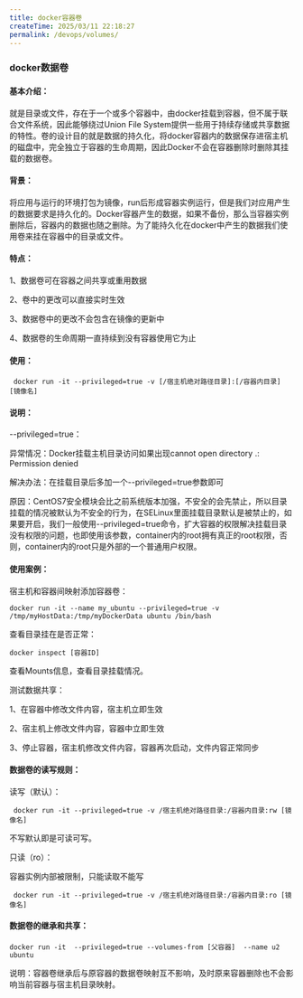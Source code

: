 ```yaml
---
title: docker容器卷
createTime: 2025/03/11 22:18:27
permalink: /devops/volumes/
---
```


### docker数据卷

#### 基本介绍：

就是目录或文件，存在于一个或多个容器中，由docker挂载到容器，但不属于联合文件系统，因此能够绕过Union File System提供一些用于持续存储或共享数据的特性。卷的设计目的就是数据的持久化，将docker容器内的数据保存进宿主机的磁盘中，完全独立于容器的生命周期，因此Docker不会在容器删除时删除其挂载的数据卷。

#### 背景：

将应用与运行的环境打包为镜像，run后形成容器实例运行，但是我们对应用产生的数据要求是持久化的。Docker容器产生的数据，如果不备份，那么当容器实例删除后，容器内的数据也随之删除。为了能持久化在docker中产生的数据我们使用卷来挂在容器中的目录或文件。

#### 特点：

1、数据卷可在容器之间共享或重用数据

2、卷中的更改可以直接实时生效

3、数据卷中的更改不会包含在镜像的更新中

4、数据卷的生命周期一直持续到没有容器使用它为止

#### 使用：

```shell
 docker run -it --privileged=true -v [/宿主机绝对路径目录]:[/容器内目录] [镜像名]
```

#### 说明：

--privileged=true：

异常情况：Docker挂载主机目录访问如果出现cannot open directory .: Permission denied

解决办法：在挂载目录后多加一个--privileged=true参数即可

原因：CentOS7安全模块会比之前系统版本加强，不安全的会先禁止，所以目录挂载的情况被默认为不安全的行为，在SELinux里面挂载目录默认是被禁止的，如果要开启，我们一般使用--privileged=true命令，扩大容器的权限解决挂载目录没有权限的问题，也即使用该参数，container内的root拥有真正的root权限，否则，container内的root只是外部的一个普通用户权限。

#### 使用案例：

宿主机和容器间映射添加容器卷：

```shell
docker run -it --name my_ubuntu --privileged=true -v /tmp/myHostData:/tmp/myDockerData ubuntu /bin/bash
```

查看目录挂在是否正常：

```shell
docker inspect [容器ID]
```

查看Mounts信息，查看目录挂载情况。

测试数据共享：

1、在容器中修改文件内容，宿主机立即生效

2、宿主机上修改文件内容，容器中立即生效

3、停止容器，宿主机修改文件内容，容器再次启动，文件内容正常同步

#### 数据卷的读写规则：

读写（默认）：

```shell
 docker run -it --privileged=true -v /宿主机绝对路径目录:/容器内目录:rw [镜像名]
```

不写默认即是可读可写。

只读（ro）：

容器实例内部被限制，只能读取不能写

```shell
 docker run -it --privileged=true -v /宿主机绝对路径目录:/容器内目录:ro [镜像名]
```

#### 数据卷的继承和共享：

```shell
docker run -it  --privileged=true --volumes-from [父容器]  --name u2 ubuntu
```

说明：容器卷继承后与原容器的数据卷映射互不影响，及时原来容器删除也不会影响当前容器与宿主机目录映射。





